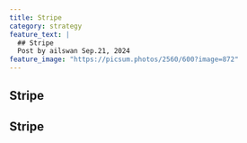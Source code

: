 ```yaml
---
title: Stripe
category: strategy
feature_text: |
  ## Stripe
  Post by ailswan Sep.21, 2024
feature_image: "https://picsum.photos/2560/600?image=872"
---
```


## Stripe

Stripe
---

